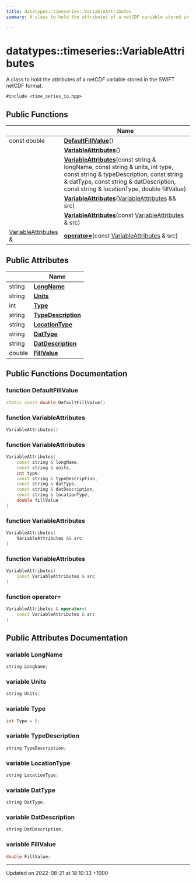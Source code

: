 ```yaml
---
title: datatypes::timeseries::VariableAttributes
summary: A class to hold the attributes of a netCDF variable stored in the SWIFT netCDF format. 

---
```


# datatypes::timeseries::VariableAttributes



A class to hold the attributes of a netCDF variable stored in the SWIFT netCDF format. 


`#include <time_series_io.hpp>`

## Public Functions

|                | Name           |
| -------------- | -------------- |
| const double | **[DefaultFillValue](/uchronia-ts-doc/cpp/Classes/classdatatypes_1_1timeseries_1_1VariableAttributes/#function-defaultfillvalue)**() |
| | **[VariableAttributes](/uchronia-ts-doc/cpp/Classes/classdatatypes_1_1timeseries_1_1VariableAttributes/#function-variableattributes)**() |
| | **[VariableAttributes](/uchronia-ts-doc/cpp/Classes/classdatatypes_1_1timeseries_1_1VariableAttributes/#function-variableattributes)**(const string & longName, const string & units, int type, const string & typeDescription, const string & datType, const string & datDescription, const string & locationType, double fillValue) |
| | **[VariableAttributes](/uchronia-ts-doc/cpp/Classes/classdatatypes_1_1timeseries_1_1VariableAttributes/#function-variableattributes)**([VariableAttributes](/uchronia-ts-doc/cpp/Classes/classdatatypes_1_1timeseries_1_1VariableAttributes/) && src) |
| | **[VariableAttributes](/uchronia-ts-doc/cpp/Classes/classdatatypes_1_1timeseries_1_1VariableAttributes/#function-variableattributes)**(const [VariableAttributes](/uchronia-ts-doc/cpp/Classes/classdatatypes_1_1timeseries_1_1VariableAttributes/) & src) |
| [VariableAttributes](/uchronia-ts-doc/cpp/Classes/classdatatypes_1_1timeseries_1_1VariableAttributes/) & | **[operator=](/uchronia-ts-doc/cpp/Classes/classdatatypes_1_1timeseries_1_1VariableAttributes/#function-operator=)**(const [VariableAttributes](/uchronia-ts-doc/cpp/Classes/classdatatypes_1_1timeseries_1_1VariableAttributes/) & src) |

## Public Attributes

|                | Name           |
| -------------- | -------------- |
| string | **[LongName](/uchronia-ts-doc/cpp/Classes/classdatatypes_1_1timeseries_1_1VariableAttributes/#variable-longname)**  |
| string | **[Units](/uchronia-ts-doc/cpp/Classes/classdatatypes_1_1timeseries_1_1VariableAttributes/#variable-units)**  |
| int | **[Type](/uchronia-ts-doc/cpp/Classes/classdatatypes_1_1timeseries_1_1VariableAttributes/#variable-type)**  |
| string | **[TypeDescription](/uchronia-ts-doc/cpp/Classes/classdatatypes_1_1timeseries_1_1VariableAttributes/#variable-typedescription)**  |
| string | **[LocationType](/uchronia-ts-doc/cpp/Classes/classdatatypes_1_1timeseries_1_1VariableAttributes/#variable-locationtype)**  |
| string | **[DatType](/uchronia-ts-doc/cpp/Classes/classdatatypes_1_1timeseries_1_1VariableAttributes/#variable-dattype)**  |
| string | **[DatDescription](/uchronia-ts-doc/cpp/Classes/classdatatypes_1_1timeseries_1_1VariableAttributes/#variable-datdescription)**  |
| double | **[FillValue](/uchronia-ts-doc/cpp/Classes/classdatatypes_1_1timeseries_1_1VariableAttributes/#variable-fillvalue)**  |

## Public Functions Documentation

### function DefaultFillValue

```cpp
static const double DefaultFillValue()
```


### function VariableAttributes

```cpp
VariableAttributes()
```


### function VariableAttributes

```cpp
VariableAttributes(
    const string & longName,
    const string & units,
    int type,
    const string & typeDescription,
    const string & datType,
    const string & datDescription,
    const string & locationType,
    double fillValue
)
```


### function VariableAttributes

```cpp
VariableAttributes(
    VariableAttributes && src
)
```


### function VariableAttributes

```cpp
VariableAttributes(
    const VariableAttributes & src
)
```


### function operator=

```cpp
VariableAttributes & operator=(
    const VariableAttributes & src
)
```


## Public Attributes Documentation

### variable LongName

```cpp
string LongName;
```


### variable Units

```cpp
string Units;
```


### variable Type

```cpp
int Type = 0;
```


### variable TypeDescription

```cpp
string TypeDescription;
```


### variable LocationType

```cpp
string LocationType;
```


### variable DatType

```cpp
string DatType;
```


### variable DatDescription

```cpp
string DatDescription;
```


### variable FillValue

```cpp
double FillValue;
```


-------------------------------

Updated on 2022-08-21 at 18:10:33 +1000